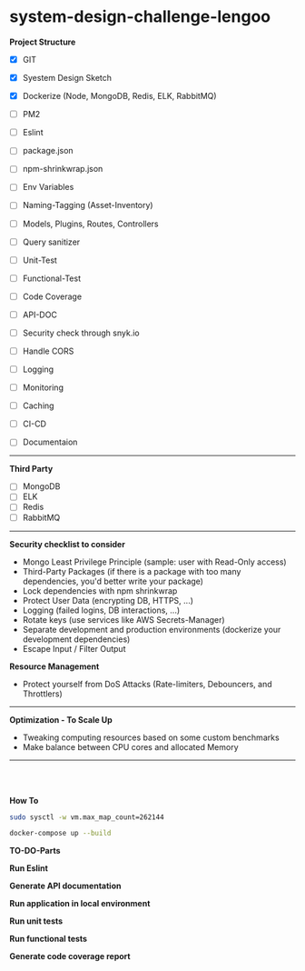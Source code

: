 # system-design-challenge-lengoo


**Project Structure**
  * [x] GIT
  * [x] Syestem Design Sketch
  * [x] Dockerize (Node, MongoDB, Redis, ELK, RabbitMQ)

  * [ ] PM2
  * [ ] Eslint
  * [ ] package.json
  * [ ] npm-shrinkwrap.json
  * [ ] Env Variables
  * [ ] Naming-Tagging (Asset-Inventory)
  * [ ] Models, Plugins, Routes, Controllers
  * [ ] Query sanitizer
  * [ ] Unit-Test
  * [ ] Functional-Test
  * [ ] Code Coverage
  * [ ] API-DOC
  * [ ] Security check through snyk.io
  * [ ] Handle CORS
  * [ ] Logging
  * [ ] Monitoring
  * [ ] Caching
  * [ ] CI-CD
  * [ ] Documentaion
<hr>

**Third Party**
  * [ ] MongoDB
  * [ ] ELK
  * [ ] Redis
  * [ ] RabbitMQ
<hr>

**Security checklist to consider**
* Mongo Least Privilege Principle (sample: user with Read-Only access)
* Third-Party Packages (if there is a package with too many dependencies, you'd better write your package)
* Lock dependencies with npm shrinkwrap
* Protect User Data (encrypting DB, HTTPS, ...)
* Logging (failed logins, DB interactions, ...)
* Rotate keys (use services like AWS Secrets-Manager)
* Separate development and production environments (dockerize your development dependencies)
* Escape Input / Filter Output

**Resource Management**
* Protect yourself from DoS Attacks (Rate-limiters, Debouncers, and Throttlers)
<hr>

**Optimization - To Scale Up**
* Tweaking computing resources based on some custom benchmarks
* Make balance between CPU cores and allocated Memory
<hr><br><br>


**How To**
```bash
sudo sysctl -w vm.max_map_count=262144

docker-compose up --build
```

**TO-DO-Parts**

**Run Eslint**

**Generate API documentation**

**Run application in local environment**

**Run unit tests**

**Run functional tests**

**Generate code coverage report**